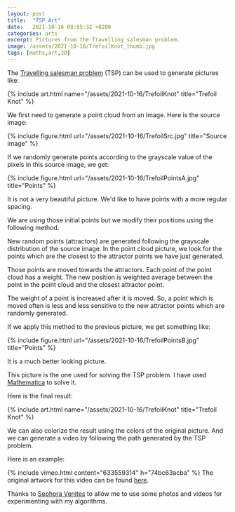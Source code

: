 ```yaml
---
layout: post
title:  "TSP Art"
date:   2021-10-16 08:05:32 +0200
categories: arts
excerpt: Pictures from the Travelling salesman problem.
image: /assets/2021-10-16/TrefoilKnot_thumb.jpg
tags: [maths,art,2D]
---
```


The [Travelling salesman problem](https://en.wikipedia.org/wiki/Travelling_salesman_problem) (TSP) can be used to generate pictures like:

{% include art.html name="/assets/2021-10-16/TrefoilKnot" title="Trefoil Knot" %}

We first need to generate a point cloud from an image. Here is the source image:

{% include figure.html url="/assets/2021-10-16/TrefoilSrc.jpg" title="Source image" %}

If we randomly generate points according to the grayscale value of the pixels in this source image, we get:

{% include figure.html url="/assets/2021-10-16/TrefoilPointsA.jpg" title="Points" %}

It is not a very beautiful picture. We'd like to have points with a more regular spacing.

We are using those initial points but we modify their positions using the following method.

New random points (attractors) are generated following the grayscale distribution of the source image. 
In the point cloud picture, we look for the points which are the closest to the attractor points we have just generated.

Those points are moved towards the attractors. Each point of the point cloud has a weight. The new position is weighted average between the point in the point cloud and the closest attractor point. 

The weight of a point is increased after it is moved. So, a point which is moved often is less and less sensitive to the new attractor points which are randomly generated.

If we apply this method to the previous picture, we get something like:

{% include figure.html url="/assets/2021-10-16/TrefoilPointsB.jpg" title="Points" %}

It is a much better looking picture.

This picture is the one used for solving the TSP problem. I have used [Mathematica](https://www.wolfram.com/mathematica/) to solve it.

Here is the final result:

<a name="trefoil"></a>
{% include art.html name="/assets/2021-10-16/TrefoilKnot" title="Trefoil Knot" %}

We can also colorize the result using the colors of the original picture. And we can generate a video by following the path generated by the TSP problem.

Here is an example:

<a name="sephora"></a>
{% include vimeo.html content="633559314" h="74bc63acba" %}
The original artwork for this video can be found [here](https://www.sephoravenites.com/#e-12).

Thanks to [Sephora Venites](https://www.sephoravenites.com/) to allow me to use some photos and videos for experimenting with my algorithms.
